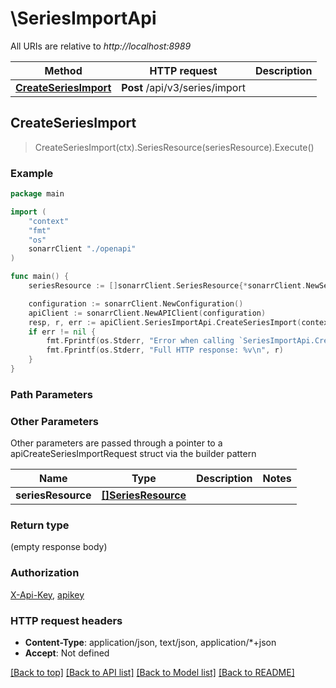 # \SeriesImportApi

All URIs are relative to *http://localhost:8989*

Method | HTTP request | Description
------------- | ------------- | -------------
[**CreateSeriesImport**](SeriesImportApi.md#CreateSeriesImport) | **Post** /api/v3/series/import | 



## CreateSeriesImport

> CreateSeriesImport(ctx).SeriesResource(seriesResource).Execute()



### Example

```go
package main

import (
    "context"
    "fmt"
    "os"
    sonarrClient "./openapi"
)

func main() {
    seriesResource := []sonarrClient.SeriesResource{*sonarrClient.NewSeriesResource()} // []SeriesResource |  (optional)

    configuration := sonarrClient.NewConfiguration()
    apiClient := sonarrClient.NewAPIClient(configuration)
    resp, r, err := apiClient.SeriesImportApi.CreateSeriesImport(context.Background()).SeriesResource(seriesResource).Execute()
    if err != nil {
        fmt.Fprintf(os.Stderr, "Error when calling `SeriesImportApi.CreateSeriesImport``: %v\n", err)
        fmt.Fprintf(os.Stderr, "Full HTTP response: %v\n", r)
    }
}
```

### Path Parameters



### Other Parameters

Other parameters are passed through a pointer to a apiCreateSeriesImportRequest struct via the builder pattern


Name | Type | Description  | Notes
------------- | ------------- | ------------- | -------------
 **seriesResource** | [**[]SeriesResource**](SeriesResource.md) |  | 

### Return type

 (empty response body)

### Authorization

[X-Api-Key](../README.md#X-Api-Key), [apikey](../README.md#apikey)

### HTTP request headers

- **Content-Type**: application/json, text/json, application/*+json
- **Accept**: Not defined

[[Back to top]](#) [[Back to API list]](../README.md#documentation-for-api-endpoints)
[[Back to Model list]](../README.md#documentation-for-models)
[[Back to README]](../README.md)

